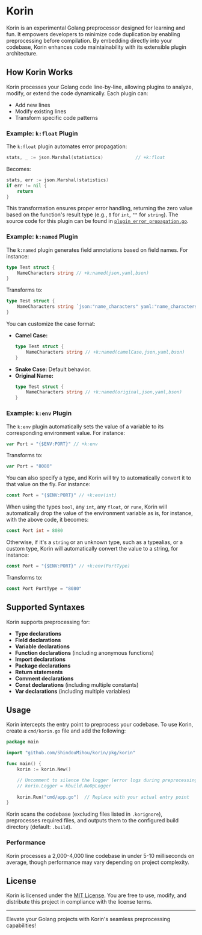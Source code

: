# Korin

Korin is an experimental Golang preprocessor designed for learning and fun. It empowers developers to minimize code duplication by enabling preprocessing before compilation. By embedding directly into your codebase, Korin enhances code maintainability with its extensible plugin architecture.

## How Korin Works

Korin processes your Golang code line-by-line, allowing plugins to analyze, modify, or extend the code dynamically. Each plugin can:
- Add new lines
- Modify existing lines
- Transform specific code patterns

### Example: `k:float` Plugin
The `k:float` plugin automates error propagation:
```go
stats, _ := json.Marshal(statistics)            // +k:float
```
Becomes:
```go
stats, err := json.Marshal(statistics)
if err != nil {
    return
}
```
This transformation ensures proper error handling, returning the zero value based on the function's result type (e.g., `0` for `int`, `""` for `string`). The source code for this plugin can be found in [`plugin_error_propagation.go`](pkg/korin/plugin_error_propagation.go).

### Example: `k:named` Plugin
The `k:named` plugin generates field annotations based on field names. For instance:
```go
type Test struct {
    NameCharacters string // +k:named(json,yaml,bson)
}
```
Transforms to:
```go
type Test struct {
    NameCharacters string `json:"name_characters" yaml:"name_characters" bson:"name_characters"`
}
```
You can customize the case format:
- **Camel Case:**
  ```go
  type Test struct {
      NameCharacters string // +k:named(camelCase,json,yaml,bson)
  }
  ```
- **Snake Case:** Default behavior.
- **Original Name:**
  ```go
  type Test struct {
      NameCharacters string // +k:named(original,json,yaml,bson)
  }
  ```
  
### Example: `k:env` Plugin

The `k:env` plugin automatically sets the value of a variable to its corresponding environment value. For instance:
```go
var Port = "{$ENV:PORT}" // +k:env
```

Transforms to:
```go
var Port = "8080"
````

You can also specify a type, and Korin will try to automatically convert it to that value on the fly. For instance:
```go
const Port = "{$ENV:PORT}" // +k:env(int)
```

When using the types `bool`, any `int`, any `float`, or `rune`, Korin will automatically drop the value of the environment variable 
as is, for instance, with the above code, it becomes:
```go
const Port int = 8080
```

Otherwise, if it's a `string` or an unknown type, such as a typealias, or a custom type, Korin will automatically convert the value to a string, for instance:
```go
const Port = "{$ENV:PORT}" // +k:env(PortType)
```

Transforms to:
```go
const Port PortType = "8080"
```

## Supported Syntaxes
Korin supports preprocessing for:
- **Type declarations**
- **Field declarations**
- **Variable declarations**
- **Function declarations** (including anonymous functions)
- **Import declarations**
- **Package declarations**
- **Return statements**
- **Comment declarations**
- **Const declarations** (including multiple constants)
- **Var declarations** (including multiple variables)

## Usage

Korin intercepts the entry point to preprocess your codebase. To use Korin, create a `cmd/korin.go` file and add the following:
```go
package main

import "github.com/ShindouMihou/korin/pkg/korin"

func main() {
    korin := korin.New()

    // Uncomment to silence the logger (error logs during preprocessing remain unaffected)
    // korin.Logger = kbuild.NoOpLogger
	
    korin.Run("cmd/app.go")  // Replace with your actual entry point
}
```
Korin scans the codebase (excluding files listed in `.korignore`), preprocesses required files, and outputs them to the configured build directory (default: `.build`).

### Performance
Korin processes a 2,000-4,000 line codebase in under 5-10 milliseconds on average, though performance may vary depending on project complexity.

## License

Korin is licensed under the [MIT License](LICENSE). You are free to use, modify, and distribute this project in compliance with the license terms.

---
Elevate your Golang projects with Korin's seamless preprocessing capabilities!